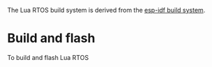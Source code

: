 The Lua RTOS build system is derived from the [esp-idf build system](http://esp-idf.readthedocs.io/en/latest/api-guides/build-system.html).

# Build and flash

To build and flash Lua RTOS